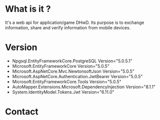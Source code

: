  # What is it ? 

It's a web api for application/game DHwD.
Its purpose is to exchange information, share and verify information from mobile devices.

 # Version 
 * Npgsql.EntityFrameworkCore.PostgreSQL Version="5.0.5.1"
 * Microsoft.EntityFrameworkCore Version="5.0.5" 
 * Microsoft.AspNetCore.Mvc.NewtonsoftJson Version="5.0.5"
 * Microsoft.AspNetCore.Authentication.JwtBearer Version="5.0.5"
 * Microsoft.EntityFrameworkCore.Tools Version="5.0.5"
 * AutoMapper.Extensions.Microsoft.DependencyInjection Version="8.1.1"
 * System.IdentityModel.Tokens.Jwt Version="6.11.0"

 # Contact


 
